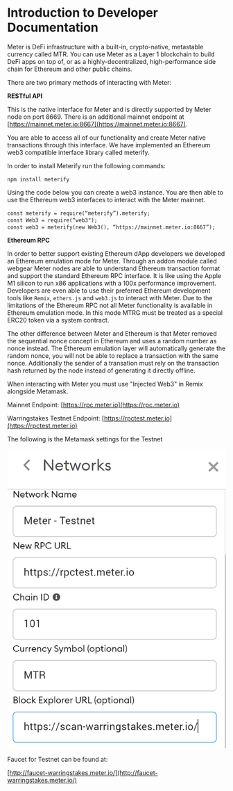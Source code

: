 # Introduction to Developer Documentation

Meter is DeFi infrastructure with a built-in, crypto-native, metastable currency called MTR. You can use Meter as a Layer 1 blockchain to build DeFi apps on top of, or as a highly-decentralized, high-performance side chain for Ethereum and other public chains.

There are two primary methods of interacting with Meter:

**RESTful API**

This is the native interface for Meter and is directly supported by Meter node on port 8669. There is an additional mainnet endpoint at [https://mainnet.meter.io:8667](https://mainnet.meter.io:8667).

You are able to access all of our functionality and create Meter native transactions through this interface. We have implemented an Ethereum web3 compatible interface library called meterify.

In order to install Meterify run the following commands:

```text
npm install meterify
```

Using the code below you can create a web3 instance. You are then able to use the Ethereum web3 interfaces to interact with the Meter mainnet.

```text
const meterify = require(“meterify”).meterify;
const Web3 = require(“web3");
const web3 = meterify(new Web3(), “https://mainnet.meter.io:8667”);
```

**Ethereum RPC**

In order to better support existing Ethereum dApp developers we developed an Ethereum emulation mode for Meter. Through an addon module called webgear Meter nodes are able to understand Ethereum transaction format and support the standard Ethereum RPC interface. It is like using the Apple M1 silicon to run x86 applications with a 100x performance improvement. Developers are even able to use their preferred Ethereum development tools like `Remix`, `ethers.js` and `web3.js` to interact with Meter. Due to the limitations of the Ethereum RPC not all Meter functionality is available in Ethereum emulation mode. In this mode MTRG must be treated as a special ERC20 token via a system contract.

The other difference between Meter and Ethereum is that Meter removed the sequential nonce concept in Ethereum and uses a random number as nonce instead. The Ethereum emulation layer will automatically generate the random nonce, you will not be able to replace a transaction with the same nonce. Additionally the sender of a transation must rely on the transaction hash returned by the node instead of generating it directly offline.

When interacting with Meter you must use "Injected Web3" in Remix alongside Metamask.

Mainnet Endpoint: [https://rpc.meter.io](https://rpc.meter.io)

Warringstakes Testnet Endpoint: [https://rpctest.meter.io](https://rpctest.meter.io)

The following is the Metamask settings for the Testnet

![Metamask Settings for Meter Testnet](../.gitbook/assets/image%20%288%29.png)

Faucet for Testnet can be found at:

[http://faucet-warringstakes.meter.io/](http://faucet-warringstakes.meter.io/)

